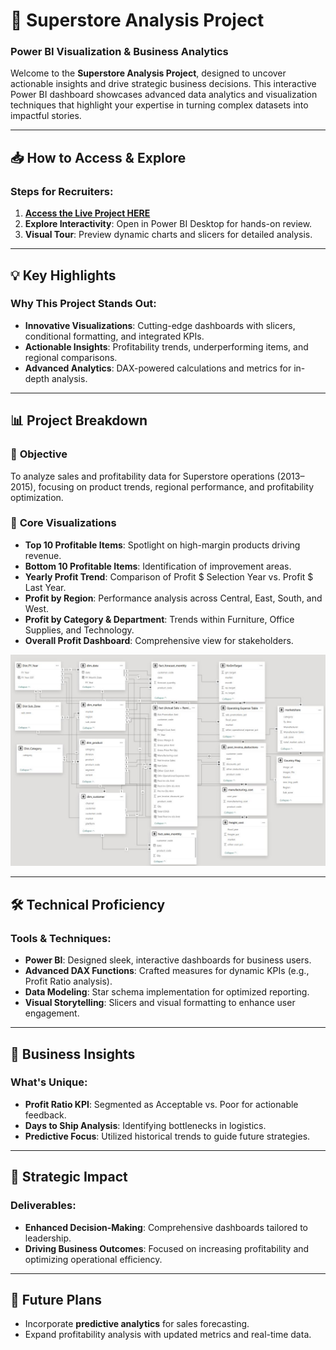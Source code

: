 # 🚀 Superstore Analysis Project

### Power BI Visualization & Business Analytics

Welcome to the **Superstore Analysis Project**, designed to uncover actionable insights and drive strategic business decisions. This interactive Power BI dashboard showcases advanced data analytics and visualization techniques that highlight your expertise in turning complex datasets into impactful stories.

---

## 📥 **How to Access & Explore**

### Steps for Recruiters:
1. [**Access the Live Project HERE**](https://app.powerbi.com/view?r=eyJrIjoiZTM0NDMwZjEtN2NiZS00MTVmLWI1MzAtODZhNWM2YTI5M2I0IiwidCI6ImM2ZTU0OWIzLTVmNDUtNDAzMi1hYWU5LWQ0MjQ0ZGM1YjJjNCJ9)
2. **Explore Interactivity**: Open in Power BI Desktop for hands-on review.
3. **Visual Tour**: Preview dynamic charts and slicers for detailed analysis.
   
---

## 💡 **Key Highlights**

### Why This Project Stands Out:
- **Innovative Visualizations**: Cutting-edge dashboards with slicers, conditional formatting, and integrated KPIs.
- **Actionable Insights**: Profitability trends, underperforming items, and regional comparisons.
- **Advanced Analytics**: DAX-powered calculations and metrics for in-depth analysis.

---

## 📊 **Project Breakdown**

### 🌟 **Objective**
To analyze sales and profitability data for Superstore operations (2013–2015), focusing on product trends, regional performance, and profitability optimization.

### 🔎 **Core Visualizations**
- **Top 10 Profitable Items**: Spotlight on high-margin products driving revenue.
- **Bottom 10 Profitable Items**: Identification of improvement areas.
- **Yearly Profit Trend**: Comparison of Profit $ Selection Year vs. Profit $ Last Year.
- **Profit by Region**: Performance analysis across Central, East, South, and West.
- **Profit by Category & Department**: Trends within Furniture, Office Supplies, and Technology.
- **Overall Profit Dashboard**: Comprehensive view for stakeholders.

![Alt text](https://github.com/SachinSavkare/Power-BI-Business-Insights-360/blob/main/Data%20Modelling.JPG)

---

## 🛠️ **Technical Proficiency**

### Tools & Techniques:
- **Power BI**: Designed sleek, interactive dashboards for business users.
- **Advanced DAX Functions**: Crafted measures for dynamic KPIs (e.g., Profit Ratio analysis).
- **Data Modeling**: Star schema implementation for optimized reporting.
- **Visual Storytelling**: Slicers and visual formatting to enhance user engagement.

---

## 🧩 **Business Insights**

### What's Unique:
- **Profit Ratio KPI**: Segmented as Acceptable vs. Poor for actionable feedback.
- **Days to Ship Analysis**: Identifying bottlenecks in logistics.
- **Predictive Focus**: Utilized historical trends to guide future strategies.
  
---

## 🧠 **Strategic Impact**

### Deliverables:
- **Enhanced Decision-Making**: Comprehensive dashboards tailored to leadership.
- **Driving Business Outcomes**: Focused on increasing profitability and optimizing operational efficiency.

---

## 🚀 **Future Plans**

- Incorporate **predictive analytics** for sales forecasting.
- Expand profitability analysis with updated metrics and real-time data.
